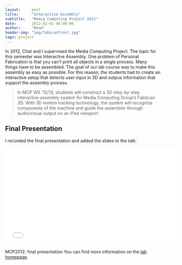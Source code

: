```yaml
---
layout:     post
title:      "Interactive Assembly"
subtitle:   "Media Computing Project 2012"
date:       2012-02-01 08:00:00
author:     "René"
header-img: "img/fabscanfront.jpg"
tags: project
---
```

<p>In 2012, Chat and I supervised the Media Computing Project. The topic for this semester was Interactive Assembly. One problem of Personal Fabrication is that you can't print all objects in a single process. Many things have to be assembled. The goal of our lab course was to make this assembly as easy as possible. For this reason, the students had to create an interactive setup that detects user input in 3D and outpus information that support the assembly process.</p>
<blockquote>In MCP WS ’12/13, students will construct a 3D step-by-step interactive assembly system for Media Computing Group’s FabScan 3D. With 3D motion tracking technology, the system will recognize components of the machine and guide the assembler through audio/visual output on an iPad viewport.</blockquote>


<h2>Final Presentation</h2>
<p>I recorded the final presentation and added the slides to the talk:</p>
<div class="videoWrapper">
<iframe width="560" height="315" src="//www.youtube.com/embed/3Q2Xv1Y1mdU" frameborder="0" allowfullscreen></iframe>
</div>

<span class="caption text-muted">MCP2012: final presentation</span>
You can find more information on the <a href="http://hci.rwth-aachen.de/interactive_assembly">lab homepage</a>.
